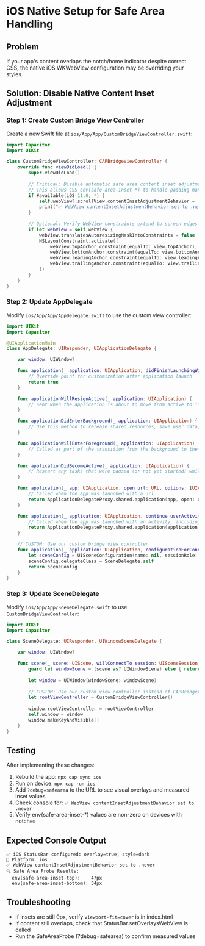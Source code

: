 # iOS Native Setup for Safe Area Handling

## Problem
If your app's content overlaps the notch/home indicator despite correct CSS, the native iOS WKWebView configuration may be overriding your styles.

## Solution: Disable Native Content Inset Adjustment

### Step 1: Create Custom Bridge View Controller

Create a new Swift file at `ios/App/App/CustomBridgeViewController.swift`:

```swift
import Capacitor
import UIKit

class CustomBridgeViewController: CAPBridgeViewController {
    override func viewDidLoad() {
        super.viewDidLoad()
        
        // Critical: Disable automatic safe area content inset adjustment
        // This allows CSS env(safe-area-inset-*) to handle padding manually
        if #available(iOS 11.0, *) {
            self.webView?.scrollView.contentInsetAdjustmentBehavior = .never
            print("✅ WebView contentInsetAdjustmentBehavior set to .never")
        }
        
        // Optional: Verify WebView constraints extend to screen edges
        if let webView = self.webView {
            webView.translatesAutoresizingMaskIntoConstraints = false
            NSLayoutConstraint.activate([
                webView.topAnchor.constraint(equalTo: view.topAnchor),
                webView.bottomAnchor.constraint(equalTo: view.bottomAnchor),
                webView.leadingAnchor.constraint(equalTo: view.leadingAnchor),
                webView.trailingAnchor.constraint(equalTo: view.trailingAnchor)
            ])
        }
    }
}
```

### Step 2: Update AppDelegate

Modify `ios/App/App/AppDelegate.swift` to use the custom view controller:

```swift
import UIKit
import Capacitor

@UIApplicationMain
class AppDelegate: UIResponder, UIApplicationDelegate {

    var window: UIWindow?

    func application(_ application: UIApplication, didFinishLaunchingWithOptions launchOptions: [UIApplication.LaunchOptionsKey: Any]?) -> Bool {
        // Override point for customization after application launch.
        return true
    }

    func applicationWillResignActive(_ application: UIApplication) {
        // Sent when the application is about to move from active to inactive state.
    }

    func applicationDidEnterBackground(_ application: UIApplication) {
        // Use this method to release shared resources, save user data, invalidate timers, etc.
    }

    func applicationWillEnterForeground(_ application: UIApplication) {
        // Called as part of the transition from the background to the active state.
    }

    func applicationDidBecomeActive(_ application: UIApplication) {
        // Restart any tasks that were paused (or not yet started) while the application was inactive.
    }

    func application(_ app: UIApplication, open url: URL, options: [UIApplication.OpenURLOptionsKey: Any] = [:]) -> Bool {
        // Called when the app was launched with a url.
        return ApplicationDelegateProxy.shared.application(app, open: url, options: options)
    }

    func application(_ application: UIApplication, continue userActivity: NSUserActivity, restorationHandler: @escaping ([UIUserActivityRestoring]?) -> Void) -> Bool {
        // Called when the app was launched with an activity, including Universal Links.
        return ApplicationDelegateProxy.shared.application(application, continue: userActivity, restorationHandler: restorationHandler)
    }

    // CUSTOM: Use our custom bridge view controller
    func application(_ application: UIApplication, configurationForConnecting connectingSceneSession: UISceneSession, options: UIScene.ConnectionOptions) -> UISceneConfiguration {
        let sceneConfig = UISceneConfiguration(name: nil, sessionRole: connectingSceneSession.role)
        sceneConfig.delegateClass = SceneDelegate.self
        return sceneConfig
    }
}
```

### Step 3: Update SceneDelegate

Modify `ios/App/App/SceneDelegate.swift` to use `CustomBridgeViewController`:

```swift
import UIKit
import Capacitor

class SceneDelegate: UIResponder, UIWindowSceneDelegate {

    var window: UIWindow?

    func scene(_ scene: UIScene, willConnectTo session: UISceneSession, options connectionOptions: UIScene.ConnectionOptions) {
        guard let windowScene = (scene as? UIWindowScene) else { return }
        
        let window = UIWindow(windowScene: windowScene)
        
        // CUSTOM: Use our custom view controller instead of CAPBridgeViewController
        let rootViewController = CustomBridgeViewController()
        
        window.rootViewController = rootViewController
        self.window = window
        window.makeKeyAndVisible()
    }
}
```

## Testing

After implementing these changes:

1. Rebuild the app: `npx cap sync ios`
2. Run on device: `npx cap run ios`
3. Add `?debug=safearea` to the URL to see visual overlays and measured inset values
4. Check console for: `✅ WebView contentInsetAdjustmentBehavior set to .never`
5. Verify env(safe-area-inset-*) values are non-zero on devices with notches

## Expected Console Output

```
✅ iOS StatusBar configured: overlay=true, style=dark
📱 Platform: ios
✅ WebView contentInsetAdjustmentBehavior set to .never
🔍 Safe Area Probe Results:
  env(safe-area-inset-top):    47px
  env(safe-area-inset-bottom): 34px
```

## Troubleshooting

- If insets are still 0px, verify `viewport-fit=cover` is in index.html
- If content still overlaps, check that StatusBar.setOverlaysWebView is called
- Run the SafeAreaProbe (?debug=safearea) to confirm measured values
